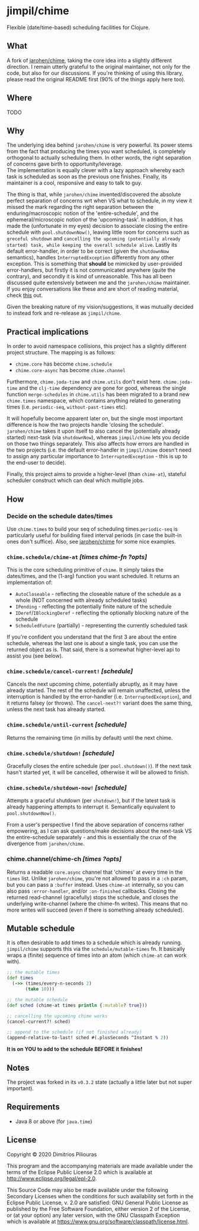 # jimpil/chime

Flexible (date/time-based) scheduling facilities for Clojure. 

## What
A fork of [jarohen/chime](https://github.com/jarohen/chime), taking the core idea into a slightly different direction.
I remain utterly grateful to the original maintainer, not only for the code, but also for our discussions.
If you're thinking of using this library, please read the original README first (90% of the things apply here too).

## Where
TODO

## Why 
The underlying idea behind `jarohen/chime` is very powerful. Its power stems from the fact that producing the times you want scheduled, 
is completely orthogonal to actually scheduling them. In other words, the right separation of concerns gave birth to opportunity/leverage.    
The implementation is equally clever with a lazy approach whereby each task is scheduled as soon as the previous one finishes.
Finally, its maintainer is a cool, responsive and easy to talk to guy. 

The thing is that, while `jarohen/chime` invented/discovered the absolute perfect separation of concerns wrt when VS what to schedule,
in my view it missed the mark regarding the right separation between the enduring/macroscopic notion of  the 'entire-schedule', 
and the ephemeral/microscopic notion of the 'upcoming-task'. In addition, it has made the (unfortunate in my eyes) decision to associate 
closing the entire schedule with `pool.shutdownNow()`, leaving little room for concerns such as `greceful shutdown` and 
`cancelling the upcoming (potentially already started) task, while keeping the overall schedule alive`. 
Lastly its default error-handler, in order to be correct (given the `shutdownNow` semantics), handles `InterruptedException` 
differently from any other exception. This is something that **should** be mimicked by user-provided error-handlers, 
but firstly it is not communicated anywhere (quite the contrary), and secondly it is kind of unreasonable. 
This has all been discussed quite extensively between me and the `jarohen/chime` maintainer. If you enjoy conversations like these
and are short of reading material, check [this](https://github.com/jarohen/chime/issues/37) out. 

Given the breaking nature of my vision/suggestions, it was mutually decided to instead fork and re-release as `jimpil/chime`.

## Practical implications
In order to avoid namespace collisions, this project has a slightly different project structure. The mapping is as follows:

- `chime.core` has become `chime.schedule`
- `chime.core-async` has become `chime.channel`

Furthermore, `chime.joda-time` and `chime.utils` don't exist here. `chime.joda-time` and the `clj-time` dependency are gone for good,
whereas the single function `merge-schedules` in `chime.utils` has been migrated to a brand new `chime.times` namespace, which contains
anything related to generating times (i.e. `periodic-seq`, `without-past-times` etc).

It will hopefully become apparent later on, but the single most important difference is how the two projects handle 'closing the schedule'.
`jarohen/chime` takes it upon itself to also cancel the (potentially already started) next-task (via `shutdownNow`), whereas `jimpil/chime` 
lets you decide on those two things separately. This also affects how errors are handled in the two projects 
(i.e. the default error-handler in `jimpil/chime` doesn't need to assign any particular importance to `InterruptedException` - this is up to the end-user to decide).     

Finally, this project aims to provide a higher-level (than `chime-at`), stateful scheduler construct which can deal which multiple jobs.

## How

### Decide on the schedule dates/times

Use `chime.times` to build your seq of scheduling times.`periodic-seq` is particularly useful for building fixed interval periods 
(in case the built-in ones don't suffice). Also, see [jarohen/chime](https://github.com/jarohen/chime) for some nice examples.

### `chime.schedule/chime-at` _[times chime-fn ?opts]_
This is the core scheduling primitive of `chime`. It simply takes the dates/times, and the (1-arg) function you want scheduled.
It returns an implementation of:

- `AutoCloseable` - reflecting the closeable nature of the schedule as a whole (NOT concerned with already scheduled tasks) 
- `IPending` - reflecting the potentially finite nature of the schedule
- `IDeref`/`IBlockingDeref` - reflecting the optionally blocking nature of the schedule
- `ScheduledFuture` (partially) - representing the currently scheduled task

If you're confident you understand that the first 3 are about the entire schedule, 
whereas the last one is about a single task, you can use the returned object as is.
That said, there is a somewhat higher-level api to assist you (see below).   

### `chime.schedule/cancel-current!` _[schedule]_
Cancels the next upcoming chime, potentially abruptly, as it may have already started. The rest of the schedule
will remain unaffected, unless the interruption is handled by the error-handler (i.e. `InterruptedException`), and it
returns falsey (or throws). The `cancel-next?!` variant does the same thing, unless the next task has already started.

### `chime.schedule/until-current` _[schedule]_
Returns the remaining time (in millis by default) until the next chime. 

### `chime.schedule/shutdown!` _[schedule]_
Gracefully closes the entire schedule (per `pool.shutdown()`). If the next task hasn't started yet, it will be cancelled,
otherwise it will be allowed to finish.

### `chime.schedule/shutdown-now!` _[schedule]_
Attempts a graceful shutdown (per `shutdown!`), but if the latest task is already happening attempts to interrupt it. 
Semantically equivalent to `pool.shutdownNow()`.

From a user's perspective I find the above separation of concerns rather empowering, as I can ask questions/make decisions about 
the next-task VS the entire-schedule separately - and this is essentially the crux of the divergence from `jarohen/chime`. 

### chime.channel/chime-ch _[times ?opts]_
Returns a readable `core.async` channel that 'chimes' at every time in the `times` list.
Unlike `jarohen/chime`, you're not allowed to pass in a `:ch` param, but you can pass a `:buffer` instead. 
Uses `chime-at` internally, so you can also pass `:error-handler`, and/or `:on-finished` callbacks.
Closing the returned read-channel (gracefully) stops the schedule, and closes the underlying write-channel (where the chime-fn writes).
This means that no more writes will succeed (even if there is something already scheduled).  
 
## Mutable schedule
It is often desirable to add times to a schedule which is already running. 
`jimpil/chime` supports this via the `schedule/mutable-times` fn. It basically wraps a (finite) 
sequence of times into an atom (which `chime-at` can work with). 

```clj
;; the mutable times
(def times 
  (->> (times/every-n-seconds 2)
       (take 10)))

;; the mutable schedule
(def sched (chime-at times println {:mutable? true})) 

;; cancelling the upcoming chime works
(cancel-current?! sched)  

;; append to the schedule (if not finished already)
(append-relative-to-last! sched #(.plusSeconds ^Instant % 2))
```

**It is on YOU to add to the schedule BEFORE it finishes!**

## Notes
The project was forked in its `v0.3.2` state (actually a little later but not super important). 


## Requirements 

- Java 8 or above (for `java.time`)

## License

Copyright © 2020 Dimitrios Piliouras

This program and the accompanying materials are made available under the
terms of the Eclipse Public License 2.0 which is available at
http://www.eclipse.org/legal/epl-2.0.

This Source Code may also be made available under the following Secondary
Licenses when the conditions for such availability set forth in the Eclipse
Public License, v. 2.0 are satisfied: GNU General Public License as published by
the Free Software Foundation, either version 2 of the License, or (at your
option) any later version, with the GNU Classpath Exception which is available
at https://www.gnu.org/software/classpath/license.html.